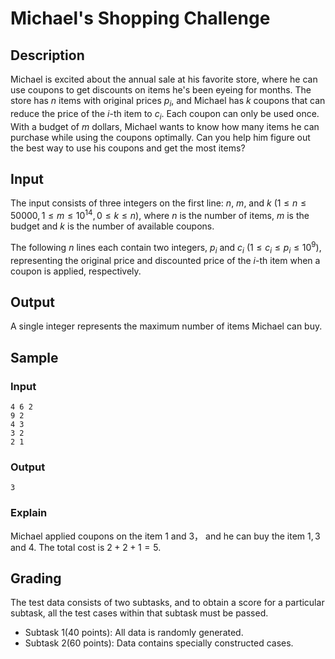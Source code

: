 # Michael's Shopping Challenge

## Description

Michael is excited about the annual sale at his favorite store, where he can use coupons to get discounts on items he's been eyeing for months. The store has $n$ items with original prices $p_i$, and Michael has $k$ coupons that can reduce the price of the $i$-th item to $c_i$. Each coupon can only be used once. With a budget of $m$ dollars, Michael wants to know how many items he can purchase while using the coupons optimally. Can you help him figure out the best way to use his coupons and get the most items?

## Input

The input consists of three integers on the first line: $n$, $m$, and $k$ $(1≤n≤50000,1≤m≤10^14,0≤k≤n)$, where $n$ is the number of items, $m$ is the budget and $k$ is the number of available coupons.

The following $n$ lines each contain two integers, $p_i$ and $c_i$ $(1≤c_i≤p_i≤10^9)$, representing the original price and discounted price of the $i$-th item when a coupon is applied, respectively.

## Output

A single integer represents the maximum number of items Michael can buy.

## Sample

### Input

```
4 6 2
9 2
4 3
3 2
2 1
```

### Output

```
3
```

### Explain

Michael applied coupons on the item $1$ and $3$， and he can buy the item $1,3$ and $4$. The total cost is $2+2+1=5$.

## Grading

The test data consists of two subtasks, and to obtain a score for a particular subtask, all the test cases within that subtask must be passed.

- Subtask 1(40 points): All data is randomly generated.
- Subtask 2(60 points): Data contains specially constructed cases.